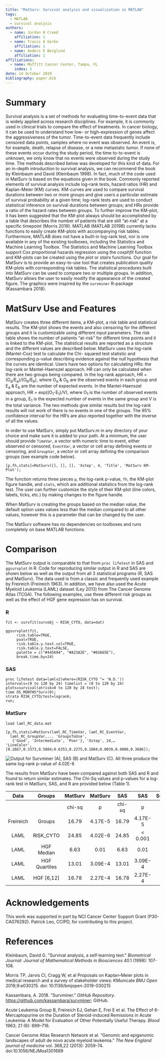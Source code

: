 ```yaml
---
title: "MatSurv: Survival analysis and visualization in MATLAB"
tags: 
  - MATLAB
  - survival analysis
authors: 
  - name: Jordan H Creed
    affiliation: 1
  - name: Travis A Gerke
    affiliation: 1
  - name: Anders E Berglund
    affiliation: 1
affiliations: 
  - name: Moffitt Cancer Center, Tampa, FL
    index: 1
date: 14 October 2019
bibliography: paper.bib
---
```


# Summary

Survival analysis is a set of methods for evaluating time-to-event
data that is widely applied across research disciplines. For example,
it is commonly used in clinical trials to compare the effect of treatments.
In cancer biology, it can be used to understand how low- or high-expression
of genes affect the aggressiveness of the tumor. Time-to-event data 
frequently include censored data points, samples where no event was observed.
An event is, for example, death, relapse of disease, or a new metastatic tumor.
If none of these events occur during the study period, the time to-to-event is
unknown, we only know that no events were observed during the study time.
The methods described below was developed for this kind of data.  For an
in-depth introduction to survival analysis, we can recommend the book by
Kleinbaum and David (Kleinbaum 1998). In fact, much of the code used in MatSurv is
based on the equations given in the book. Commonly 
reported elements of survival analysis include log-rank tests, hazard
ratios (HR) and Kaplan-Meier (KM) curves. KM-curves are used to compare
survival durations between two or more groups and give users a particular
estimate of survival probability at a given time; log-rank tests are
used to conduct statistical inference on survival durations between
groups; and HRs provide a ratio of the hazard rates between groups. 
To further improve the KM-plot, it has been suggested that the KM-plot
always should be accomplished by a table that describes the number of
patients that are still “at-risk” at a specific timepoint (Morris 2019). 
MATLAB (MATLAB 2019B) currently lacks functions to easily create
KM-plots with accompanying risk tables. Furthermore, MATLAB does not
have a built-in log-rank test, nor is one available in any of the
existing toolboxes, including the Statistics and Machine Learning
Toolbox. The Statistics and Machine Learning Toolbox support Cox proportional
hazards regression using the *coxphfit* function and KM-plots can be created using
the *plot* or *stairs* functions. Our goal for MatSurv is to provide an easy-to-use tool that
creates publication quality KM-plots with corresponding risk tables. The
statistical procedures built into MatSurv can be used to compare two or
multiple groups. In addition, MatSurv allows the user to easily modify
the appearance of the created figure. The graphics were inspired by the
`survminer` R-package (Kassambara 2018).

# MatSurv Use and Features

MatSurv creates three different items, a KM-plot, a risk table and
statistical results. The KM-plot shows the events and also censoring
for the different groups and it is customizable using different input
parameters. The risk table shows the number of patients “at-risk” for
different time points and it is linked to the KM-plot. The statistical
results are reported as a structure and the different values are described
below. MatSurv uses the log-rank (Mantel-Cox) test to calculate the Chi-
squared test statistic and corresponding p-value describing evidence against
the null hypothesis that the curves are identical.
Users have two options for calculating HRs: the log-rank
or Mantel-Haenszel approach. HR can only be calculated when there are two
groups being compared. In the log-rank approach, HR =
(O<sub>a</sub>/E<sub>a</sub>)/(O<sub>b</sub>/E<sub>b</sub>), where
O<sub>a</sub> & O<sub>b</sub> are the observed events in each group and
E<sub>a</sub> & E<sub>b</sub> are the number of expected events. In the
Mantel-Haenszel approach, HR = exp((O<sub>1</sub>-E<sub>1</sub>)/V),
where O<sub>1</sub> is the number of observed events in a group,
E<sub>1</sub> is the expected number of events in the same group and V
is the total variance. The two methods give similar results but the log-rank
results will not work of there is no events in one of the groups. The 95%
confidence interval for the HR’s are also reported together with the inverse
 of all the values.

In order to use MatSurv, simply put MatSurv.m in any directory of your
choice and make sure it is added to your path. At a minimum, the user
should provide `TimeVar`, a vector with numeric time to event, either
observed or censored, `EventVar`, a vector or cell array defining events
or censoring, and `GroupVar`, a vector or cell array defining the
comparison groups (see example code below).

```
[p,fh,stats]=MatSurv([], [], [], 'Xstep', 4, 'Title', 'MatSurv KM-Plot');

```

The function returns three pieces `p`, the log-rank p-value, `fh`, the
KM-plot figure handle, and `stats`, which are additional statistics from
the log-rank test. The user can further customize the style of their
KM-plot (line colors, labels, ticks, etc.) by making changes to the
figure handle.

When MatSurv is creating the groups based on the median value, the
default option uses values less than the median compared to all other
values, however this is a parameter that can be changed by the user.

The MatSurv software has no dependencies on toolboxes and runs
completely on base MATLAB functions.

# Comparison

The MatSurv output is comparable to that from `proc lifetest` in SAS and
`ggsurvplot` in R. Code for reproducing similar output in R and SAS are
shown below as well as the output from all 3 statistical programs (R,
SAS and MatSurv). The data used is from a classic and frequently used
example by Freireich (Freireich 1963). In addition, we have also used
the Acute Myeloid Leukemia (LAML) dataset (Ley 2013) from The Cancer
Genome Atlas (TCGA). The following examples, use three different risk
groups as well as the effect of HGF gene expression has on survival.

### R

```
fit <- survfit(survobj ~ RISK_CYTO, data=dat)

ggsurvplot(fit,
     risk.table=TRUE,
     pval=TRUE,
     risk.table.y.text.col=TRUE,
     risk.table.y.text=FALSE,
     palette = c("#445694", "#A23A2E", "#01665E"),
     break.time.by=24)
```

### SAS

```
proc lifetest data=lamlv2(where=(RISK_CYTO ^= 'N.D.')) 
intervals=(0 to 120 by 24) timelist = (0 to 120 by 24)  
plots=survival(atrisk=0 to 120 by 24 test);
time OS_MONTHS*Surv(0);
strata RISK_CYTO/test=logrank;
run;
```

### MatSurv

```
load laml_RC_data.mat

[p,fh,stats]=MatSurv(laml_RC_TimeVar, laml_RC_EventVar,
  laml_RC_GroupVar,... 'GroupsToUse',
   {'Good', 'Intermediate', 'Poor'}, 'Xstep', 24,…
'LineColor',[0.2667,0.3373,0.5804;0.6353,0.2275,0.1804;0.0039,0.4000,0.3686]);
```

![Output for Survminer (A), SAS (B) and MatSurv (C). All three produce the same log-rank p-value of 4.02E-6](figure_20191226.png)

The results from MatSurv have been compared against both SAS and R and
found to return similar estimates. The Chi-Sq values and p-values for a
log-rank test in MatSurv, SAS, and R are provided below (Table 1).

| Data      | Groups        |MatSurv|MatSurv |SAS    | SAS    |Survminer| Survminer|
|:---------:| :------------:|:-----:|:------:|:-----:|:------:|:-------:|:--------:|  
|           |               |chi-sq |p       |chi-sq |p       |chi-sq   |p         |
| Freireich | Groups        |16.79  |4.17E-5 |16.79  |4.17E-5 |16.8     |4.17E-5   |
| LAML      | RISK_CYTO     |24.85  |4.02E-6 |24.85  |< 0.001 |24.8     |4.02E-6   |
| LAML      | HGF Median    |6.63   |0.01    |6.63   |0.01    |6.6      |0.01      |
| LAML      | HGF Quartiles |13.01  |3.09E-4 |13.01  |3.09E-4 |13.0     |3.09E-4   |
| LAML      | HGF [6,12]    |16.78  |2.27E-4 |16.78  |2.27E-4 |16.8     |2.24E-4   |


# Acknowledgements

This work was supported in part by NCI Cancer Center Support Grant (P30-CA076292). 
Patrick Leo, CCIPD, for contributing to this project.

# References

Kleinbaum, David G. "Survival analysis, a self‐learning text." *Biometrical Journal: Journal of Mathematical Methods in Biosciences* 40.1 (1998): 107-108.

Morris TP, Jarvis CI, Cragg W, et al Proposals on Kaplan–Meier plots in medical research and a survey of stakeholder views: KMunicate *BMJ Open* 2019;9:e030215. doi: 10.1136/bmjopen-2019-030215

Kassambara, A. 2018. “Survminer.” *GitHub Repository*.
<https://github.com/kassambara/survminer>; GitHub.

Acute Leukemia Group B, Freireich EJ, Gehan E, Frei E et al. The Effect of 6-Mercaptopurine on the Duration of Steroid-induced Remissions in Acute Leukemia: A Model for Evaluation of Other Potentially Useful Therapy. *Blood* 1963; 21 (6): 699–716. 

Cancer Genome Atlas Research Network et al. “Genomic and epigenomic landscapes of adult de novo acute myeloid leukemia.” *The New England journal of medicine* vol. 368,22 (2013): 2059-74. doi:10.1056/NEJMoa1301689
